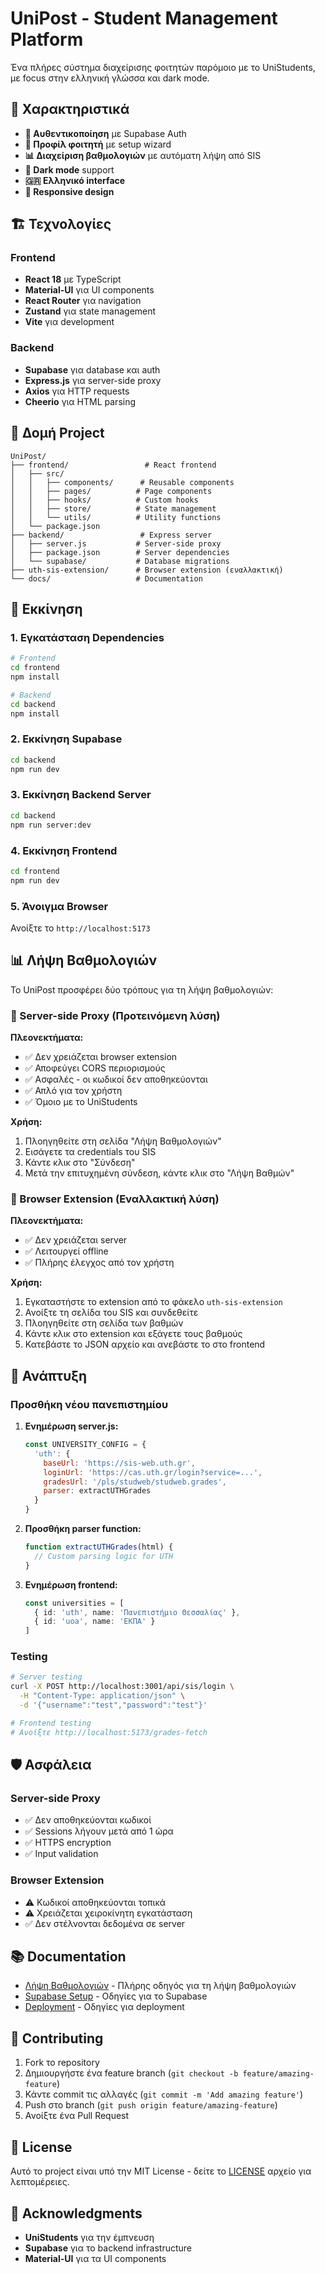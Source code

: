 # UniPost - Student Management Platform

Ένα πλήρες σύστημα διαχείρισης φοιτητών παρόμοιο με το UniStudents, με focus στην ελληνική γλώσσα και dark mode.

## 🚀 Χαρακτηριστικά

- **🔐 Αυθεντικοποίηση** με Supabase Auth
- **👤 Προφίλ φοιτητή** με setup wizard
- **📊 Διαχείριση βαθμολογιών** με αυτόματη λήψη από SIS
- **🌙 Dark mode** support
- **🇬🇷 Ελληνικό interface**
- **📱 Responsive design**

## 🏗️ Τεχνολογίες

### Frontend
- **React 18** με TypeScript
- **Material-UI** για UI components
- **React Router** για navigation
- **Zustand** για state management
- **Vite** για development

### Backend
- **Supabase** για database και auth
- **Express.js** για server-side proxy
- **Axios** για HTTP requests
- **Cheerio** για HTML parsing

## 📁 Δομή Project

```
UniPost/
├── frontend/                 # React frontend
│   ├── src/
│   │   ├── components/      # Reusable components
│   │   ├── pages/          # Page components
│   │   ├── hooks/          # Custom hooks
│   │   ├── store/          # State management
│   │   └── utils/          # Utility functions
│   └── package.json
├── backend/                 # Express server
│   ├── server.js           # Server-side proxy
│   ├── package.json        # Server dependencies
│   └── supabase/           # Database migrations
├── uth-sis-extension/      # Browser extension (εναλλακτική)
└── docs/                   # Documentation
```

## 🚀 Εκκίνηση

### 1. Εγκατάσταση Dependencies

```bash
# Frontend
cd frontend
npm install

# Backend
cd backend
npm install
```

### 2. Εκκίνηση Supabase

```bash
cd backend
npm run dev
```

### 3. Εκκίνηση Backend Server

```bash
cd backend
npm run server:dev
```

### 4. Εκκίνηση Frontend

```bash
cd frontend
npm run dev
```

### 5. Άνοιγμα Browser

Ανοίξτε το `http://localhost:5173`

## 📊 Λήψη Βαθμολογιών

Το UniPost προσφέρει δύο τρόπους για τη λήψη βαθμολογιών:

### 🎯 Server-side Proxy (Προτεινόμενη λύση)

**Πλεονεκτήματα:**
- ✅ Δεν χρειάζεται browser extension
- ✅ Αποφεύγει CORS περιορισμούς
- ✅ Ασφαλές - οι κωδικοί δεν αποθηκεύονται
- ✅ Απλό για τον χρήστη
- ✅ Όμοιο με το UniStudents

**Χρήση:**
1. Πλοηγηθείτε στη σελίδα "Λήψη Βαθμολογιών"
2. Εισάγετε τα credentials του SIS
3. Κάντε κλικ στο "Σύνδεση"
4. Μετά την επιτυχημένη σύνδεση, κάντε κλικ στο "Λήψη Βαθμών"

### 🔌 Browser Extension (Εναλλακτική λύση)

**Πλεονεκτήματα:**
- ✅ Δεν χρειάζεται server
- ✅ Λειτουργεί offline
- ✅ Πλήρης έλεγχος από τον χρήστη

**Χρήση:**
1. Εγκαταστήστε το extension από το φάκελο `uth-sis-extension`
2. Ανοίξτε τη σελίδα του SIS και συνδεθείτε
3. Πλοηγηθείτε στη σελίδα των βαθμών
4. Κάντε κλικ στο extension και εξάγετε τους βαθμούς
5. Κατεβάστε το JSON αρχείο και ανεβάστε το στο frontend

## 🔧 Ανάπτυξη

### Προσθήκη νέου πανεπιστημίου

1. **Ενημέρωση server.js:**
   ```javascript
   const UNIVERSITY_CONFIG = {
     'uth': {
       baseUrl: 'https://sis-web.uth.gr',
       loginUrl: 'https://cas.uth.gr/login?service=...',
       gradesUrl: '/pls/studweb/studweb.grades',
       parser: extractUTHGrades
     }
   }
   ```

2. **Προσθήκη parser function:**
   ```javascript
   function extractUTHGrades(html) {
     // Custom parsing logic for UTH
   }
   ```

3. **Ενημέρωση frontend:**
   ```typescript
   const universities = [
     { id: 'uth', name: 'Πανεπιστήμιο Θεσσαλίας' },
     { id: 'uoa', name: 'ΕΚΠΑ' }
   ]
   ```

### Testing

```bash
# Server testing
curl -X POST http://localhost:3001/api/sis/login \
  -H "Content-Type: application/json" \
  -d '{"username":"test","password":"test"}'

# Frontend testing
# Ανοίξτε http://localhost:5173/grades-fetch
```

## 🛡️ Ασφάλεια

### Server-side Proxy
- ✅ Δεν αποθηκεύονται κωδικοί
- ✅ Sessions λήγουν μετά από 1 ώρα
- ✅ HTTPS encryption
- ✅ Input validation

### Browser Extension
- ⚠️ Κωδικοί αποθηκεύονται τοπικά
- ⚠️ Χρειάζεται χειροκίνητη εγκατάσταση
- ✅ Δεν στέλνονται δεδομένα σε server

## 📚 Documentation

- [Λήψη Βαθμολογιών](./docs/GRADES_FETCHING.md) - Πλήρης οδηγός για τη λήψη βαθμολογιών
- [Supabase Setup](./docs/SUPABASE_SETUP.md) - Οδηγίες για το Supabase
- [Deployment](./docs/DEPLOYMENT.md) - Οδηγίες για deployment

## 🤝 Contributing

1. Fork το repository
2. Δημιουργήστε ένα feature branch (`git checkout -b feature/amazing-feature`)
3. Κάντε commit τις αλλαγές (`git commit -m 'Add amazing feature'`)
4. Push στο branch (`git push origin feature/amazing-feature`)
5. Ανοίξτε ένα Pull Request

## 📄 License

Αυτό το project είναι υπό την MIT License - δείτε το [LICENSE](LICENSE) αρχείο για λεπτομέρειες.

## 🙏 Acknowledgments

- **UniStudents** για την έμπνευση
- **Supabase** για το backend infrastructure
- **Material-UI** για τα UI components

